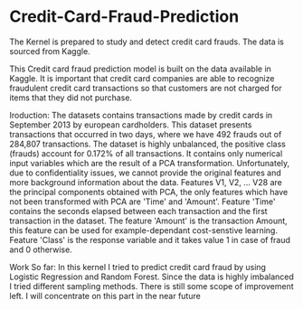 # Credit-Card-Fraud-Prediction
The Kernel is prepared to study and detect credit card frauds. The data is sourced from Kaggle.

This Credit card fraud prediction model is built on the data available in Kaggle. It is important that credit card companies are able to recognize fraudulent credit card transactions so that customers are not charged for items that they did not purchase.  

Iroduction:  The datasets contains transactions made by credit cards in September 2013 by european cardholders. This dataset presents transactions that occurred in two days, where we have 492 frauds out of 284,807 transactions. The dataset is highly unbalanced, the positive class (frauds) account for 0.172% of all transactions.  It contains only numerical input variables which are the result of a PCA transformation. Unfortunately, due to confidentiality issues, we cannot provide the original features and more background information about the data. Features V1, V2, … V28 are the principal components obtained with PCA, the only features which have not been transformed with PCA are 'Time' and 'Amount'. Feature 'Time' contains the seconds elapsed between each transaction and the first transaction in the dataset. The feature 'Amount' is the transaction Amount, this feature can be used for example-dependant cost-senstive learning. Feature 'Class' is the response variable and it takes value 1 in case of fraud and 0 otherwise.  

Work So far:  In this kernel I tried to predict credit card fraud by using Logistic Regression and Random Forest. Since the data is highly imbalanced I tried different sampling methods. There is still some scope of improvement left. I will concentrate on this part in the near future
